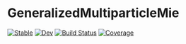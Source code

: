 # GeneralizedMultiparticleMie

[![Stable](https://img.shields.io/badge/docs-stable-blue.svg)](https://lucifer1004.github.io/GeneralizedMultiparticleMie.jl/stable/)
[![Dev](https://img.shields.io/badge/docs-dev-blue.svg)](https://lucifer1004.github.io/GeneralizedMultiparticleMie.jl/dev/)
[![Build Status](https://github.com/lucifer1004/GeneralizedMultiparticleMie.jl/actions/workflows/CI.yml/badge.svg?branch=main)](https://github.com/lucifer1004/GeneralizedMultiparticleMie.jl/actions/workflows/CI.yml?query=branch%3Amain)
[![Coverage](https://codecov.io/gh/lucifer1004/GeneralizedMultiparticleMie.jl/branch/main/graph/badge.svg)](https://codecov.io/gh/lucifer1004/GeneralizedMultiparticleMie.jl)
